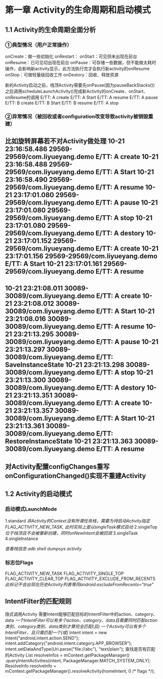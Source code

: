 # 第一章 Activity的生命周期和启动模式
## 1.1 Activity的生命周期全面分析
### ①典型情况（用户正常操作）
onCreate：做一些初始化
onRestart：
onStart：可见但未出现在前台
onResume：已可见切出现在前台
onPause：可存储一些数据，但不能做太耗时操作，会影响新activity显示，此方法执行完才会执行新activity的onResume
onStop：可做轻量级回收工作
onDestory：回收、释放资源

新的Activity启动之前，栈顶Activity需要先onPause(因为pauseBackStacks())
之后调用scheduleLaunchActivity()完成新Activity的onCreate、onStart、onResume的调用
E/TT: A create
E/TT: A Start
E/TT: A resume
E/TT: A pause
E/TT: B create
E/TT: B Start
E/TT: B resume
E/TT: A stop

### ②异常情况（被回收或者configuration改变导致activity被销毁重建）

比如旋转屏幕若不对Activity做处理
10-21 23:16:58.486 29569-29569/com.liyueyang.demo E/TT: A create
10-21 23:16:58.488 29569-29569/com.liyueyang.demo E/TT: A Start
10-21 23:16:58.490 29569-29569/com.liyueyang.demo E/TT: A resume
10-21 23:17:01.080 29569-29569/com.liyueyang.demo E/TT: A pause
10-21 23:17:01.080 29569-29569/com.liyueyang.demo E/TT: A stop
10-21 23:17:01.080 29569-29569/com.liyueyang.demo E/TT: A destory
10-21 23:17:01.152 29569-29569/com.liyueyang.demo E/TT: A create
10-21 23:17:01.156 29569-29569/com.liyueyang.demo E/TT: A Start
10-21 23:17:01.161 29569-29569/com.liyueyang.demo E/TT: A resume
---
10-21 23:21:08.011 30089-30089/com.liyueyang.demo E/TT: A create
10-21 23:21:08.012 30089-30089/com.liyueyang.demo E/TT: A Start
10-21 23:21:08.016 30089-30089/com.liyueyang.demo E/TT: A resume
10-21 23:21:13.295 30089-30089/com.liyueyang.demo E/TT: A pause
10-21 23:21:13.297 30089-30089/com.liyueyang.demo E/TT: SaveInstanceState
10-21 23:21:13.298 30089-30089/com.liyueyang.demo E/TT: A stop
10-21 23:21:13.300 30089-30089/com.liyueyang.demo E/TT: A destory
10-21 23:21:13.351 30089-30089/com.liyueyang.demo E/TT: A create
10-21 23:21:13.357 30089-30089/com.liyueyang.demo E/TT: A Start
10-21 23:21:13.361 30089-30089/com.liyueyang.demo E/TT: RestoreInstanceState
10-21 23:21:13.363 30089-30089/com.liyueyang.demo E/TT: A resume
---
对Activity配置configChanges重写onConfigurationChanged()实现不重建Activity
---
## 1.2 Activity的启动模式
### 启动模式LaunchMode
1.standard 
*非Activity的Context没有所谓任务栈，需要为待启动Activity指定FLAG_ACTIVITY_NEW_TASK,
此时实际上是以singleTask模式启动*
2.singleTop
*位于栈顶且不会被重新创建，同时onNewIntent会被回调*
3.singleTask
4.singleInstance

*查看栈信息
adb shell dumpsys activity*
### 标志位Flags
FLAG_ACTIVITY_NEW_TASK
FLAG_ACTIVITY_SINGLE_TOP
FLAG_ACTIVITY_CLEAR_TOP
FLAG_ACTIVITY_EXCLUDE_FROM_RECENTS
*此标记不会出现在历史Activity列表等同android:excludeFromRecents="true"*
## IntentFilter的匹配规则
隐式调用Activity
需要Intent能够匹配目标的IntentFilter中的action、category、data
*一个IntentFilter可以有多个action、category、data且需要同时匹配action类别、category类别、data类别才算完全匹配(且)
一个Activity可以有多个IntentFilter，且只需匹配一个(或)*
	<activity android:name=".SecondActivity">
	    <intent-filter>
	        <action android:name="android.intent.action.SEND"/>
	        <!--public static final String ACTION_SEND = "android.intent.action.SEND";-->
	        <action android:name="android.intent.action.SEND_MULTIPLE"/>
	        <category android:name="android.intent.category.APP_BROWSER"/>
	        <!--public static final String CATEGORY_DEFAULT = "android.intent.category.DEFAULT";-->
	        <category android:name="android.intent.category.ALTERNATIVE"/>
	        <data android:mimeType="text/plain"/>
	    </intent-filter>
	</activity>
	Intent intent = new Intent("android.intent.action.SEND");
    intent.addCategory("android.intent.category.APP_BROWSER");
    intent.setDataAndType(Uri.parse("file://abc"), "text/plain");
    查找是否有匹配的Activity
    List<ResolveInfo> resolveInfos = mContext.getPackageManager()
                .queryIntentActivities(intent, PackageManager.MATCH_SYSTEM_ONLY);
    ResolveInfo resolveInfo = mContext.getPackageManager().resolveActivity(homeIntent, 0 /* flags */);
